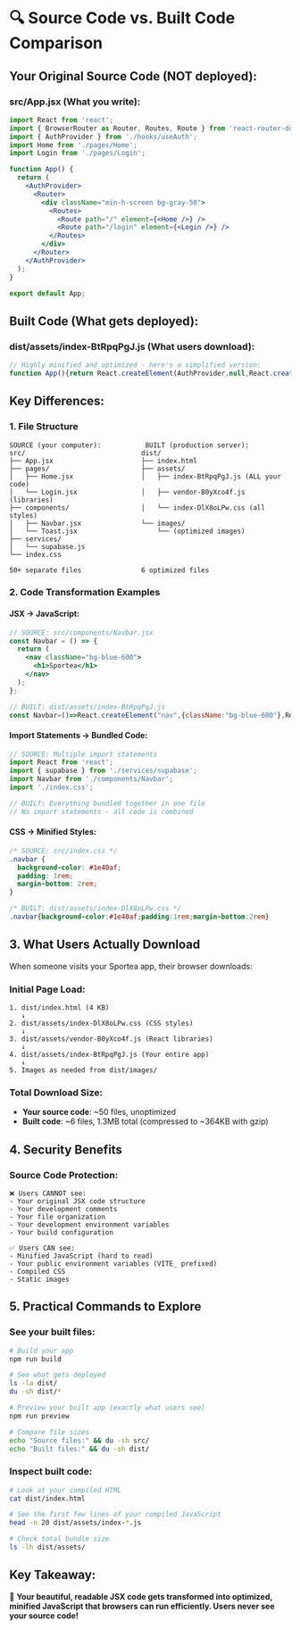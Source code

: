 # 🔍 Source Code vs. Built Code Comparison

## Your Original Source Code (NOT deployed):

### src/App.jsx (What you write):
```jsx
import React from 'react';
import { BrowserRouter as Router, Routes, Route } from 'react-router-dom';
import { AuthProvider } from './hooks/useAuth';
import Home from './pages/Home';
import Login from './pages/Login';

function App() {
  return (
    <AuthProvider>
      <Router>
        <div className="min-h-screen bg-gray-50">
          <Routes>
            <Route path="/" element={<Home />} />
            <Route path="/login" element={<Login />} />
          </Routes>
        </div>
      </Router>
    </AuthProvider>
  );
}

export default App;
```

## Built Code (What gets deployed):

### dist/assets/index-BtRpqPgJ.js (What users download):
```javascript
// Highly minified and optimized - here's a simplified version:
function App(){return React.createElement(AuthProvider,null,React.createElement(Router,null,React.createElement("div",{className:"min-h-screen bg-gray-50"},React.createElement(Routes,null,React.createElement(Route,{path:"/",element:React.createElement(Home)}),React.createElement(Route,{path:"/login",element:React.createElement(Login)})))))}
```

## Key Differences:

### 1. File Structure
```
SOURCE (your computer):           BUILT (production server):
src/                             dist/
├── App.jsx                      ├── index.html
├── pages/                       ├── assets/
│   ├── Home.jsx                 │   ├── index-BtRpqPgJ.js (ALL your code)
│   └── Login.jsx                │   ├── vendor-B0yXco4f.js (libraries)
├── components/                  │   └── index-DlX8oLPw.css (all styles)
│   ├── Navbar.jsx               └── images/
│   └── Toast.jsx                    └── (optimized images)
├── services/
│   └── supabase.js
└── index.css

50+ separate files               6 optimized files
```

### 2. Code Transformation Examples

#### JSX → JavaScript:
```jsx
// SOURCE: src/components/Navbar.jsx
const Navbar = () => {
  return (
    <nav className="bg-blue-600">
      <h1>Sportea</h1>
    </nav>
  );
};

// BUILT: dist/assets/index-BtRpqPgJ.js
const Navbar=()=>React.createElement("nav",{className:"bg-blue-600"},React.createElement("h1",null,"Sportea"));
```

#### Import Statements → Bundled Code:
```jsx
// SOURCE: Multiple import statements
import React from 'react';
import { supabase } from './services/supabase';
import Navbar from './components/Navbar';
import './index.css';

// BUILT: Everything bundled together in one file
// No import statements - all code is combined
```

#### CSS → Minified Styles:
```css
/* SOURCE: src/index.css */
.navbar {
  background-color: #1e40af;
  padding: 1rem;
  margin-bottom: 2rem;
}

/* BUILT: dist/assets/index-DlX8oLPw.css */
.navbar{background-color:#1e40af;padding:1rem;margin-bottom:2rem}
```

## 3. What Users Actually Download

When someone visits your Sportea app, their browser downloads:

### Initial Page Load:
```
1. dist/index.html (4 KB)
   ↓
2. dist/assets/index-DlX8oLPw.css (CSS styles)
   ↓
3. dist/assets/vendor-B0yXco4f.js (React libraries)
   ↓
4. dist/assets/index-BtRpqPgJ.js (Your entire app)
   ↓
5. Images as needed from dist/images/
```

### Total Download Size:
- **Your source code**: ~50 files, unoptimized
- **Built code**: ~6 files, 1.3MB total (compressed to ~364KB with gzip)

## 4. Security Benefits

### Source Code Protection:
```
❌ Users CANNOT see:
- Your original JSX code structure
- Your development comments
- Your file organization
- Your development environment variables
- Your build configuration

✅ Users CAN see:
- Minified JavaScript (hard to read)
- Your public environment variables (VITE_ prefixed)
- Compiled CSS
- Static images
```

## 5. Practical Commands to Explore

### See your built files:
```bash
# Build your app
npm run build

# See what gets deployed
ls -la dist/
du -sh dist/*

# Preview your built app (exactly what users see)
npm run preview

# Compare file sizes
echo "Source files:" && du -sh src/
echo "Built files:" && du -sh dist/
```

### Inspect built code:
```bash
# Look at your compiled HTML
cat dist/index.html

# See the first few lines of your compiled JavaScript
head -n 20 dist/assets/index-*.js

# Check total bundle size
ls -lh dist/assets/
```

## Key Takeaway:
🎯 **Your beautiful, readable JSX code gets transformed into optimized, minified JavaScript that browsers can run efficiently. Users never see your source code!**
